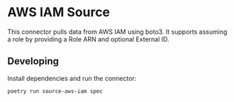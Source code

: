 # AWS IAM Source

This connector pulls data from AWS IAM using boto3. It supports assuming a role by providing a Role ARN and optional External ID.

## Developing

Install dependencies and run the connector:

```bash
poetry run source-aws-iam spec
```
